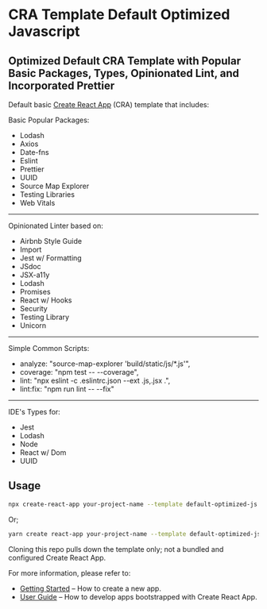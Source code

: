 # CRA Template Default Optimized Javascript

## Optimized Default CRA Template with Popular Basic Packages, Types, Opinionated Lint, and Incorporated Prettier

Default basic [Create React App](https://github.com/facebook/create-react-app) (CRA) template that includes:

Basic Popular Packages:

- Lodash
- Axios
- Date-fns
- Eslint
- Prettier
- UUID
- Source Map Explorer
- Testing Libraries
- Web Vitals

---

Opinionated Linter based on:

- Airbnb Style Guide
- Import
- Jest w/ Formatting
- JSdoc
- JSX-a11y
- Lodash
- Promises
- React w/ Hooks
- Security
- Testing Library
- Unicorn

---

Simple Common Scripts:

- analyze: "source-map-explorer 'build/static/js/\*.js'",
- coverage: "npm test -- --coverage",
- lint: "npx eslint -c .eslintrc.json --ext .js,.jsx .",
- lint:fix: "npm run lint -- --fix"

---

IDE's Types for:

- Jest
- Lodash
- Node
- React w/ Dom
- UUID

## Usage

```bash
npx create-react-app your-project-name --template default-optimized-js
```

Or;

```bash
yarn create react-app your-project-name --template default-optimized-js
```

Cloning this repo pulls down the template only; not a bundled and configured Create React App.

For more information, please refer to:

- [Getting Started](https://create-react-app.dev/docs/getting-started) – How to create a new app.
- [User Guide](https://create-react-app.dev) – How to develop apps bootstrapped with Create React App.
